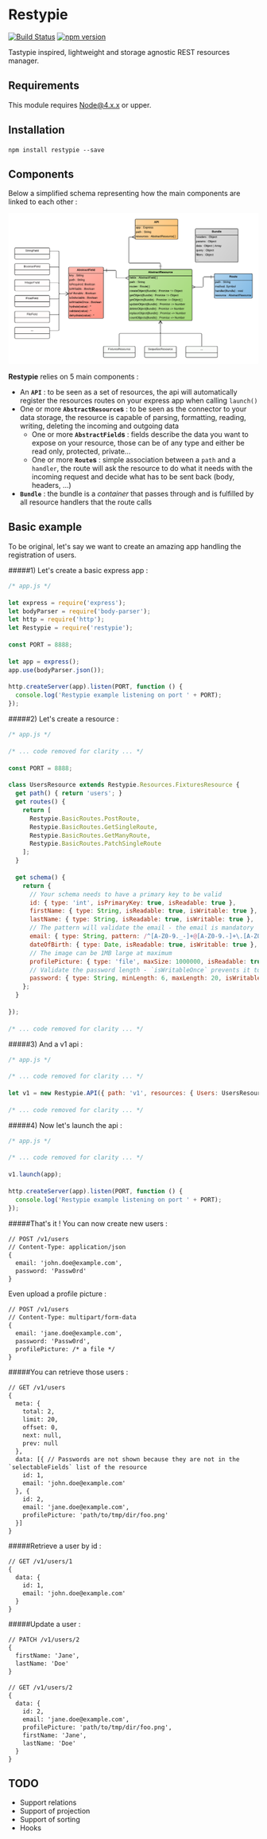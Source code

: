 # Restypie
[![Build Status](https://travis-ci.org/SylvainEstevez/Restypie.svg?branch=master)](https://travis-ci.org/SylvainEstevez/Restypie)
[![npm version](https://badge.fury.io/js/restypie.svg)](https://badge.fury.io/js/restypie)

Tastypie inspired, lightweight and storage agnostic REST resources manager.

## Requirements
This module requires Node@4.x.x or upper.

## Installation
`npm install restypie --save`

## Components

Below a simplified schema representing how the main components are linked to each other :

![Classes Diagram](misc/images/simplified-classes-diagram.png)

**Restypie** relies on 5 main components :
- An **`API`** : to be seen as a set of resources, the api will automatically register the resources routes on your express
app when calling `launch()`
- One or more **`AbstractResource`s** : to be seen as the connector to your data storage, the resource is capable of
parsing, formatting, reading, writing, deleting the incoming and outgoing data
  - One or more **`AbstractField`s** : fields describe the data you want to expose on your resource, those can be of
  any type and either be read only, protected, private...
  - One or more **`Route`s** : simple association between a `path` and a `handler`, the route will ask the resource to
  do what it needs with the incoming request and decide what has to be sent back (body, headers, ...)
- **`Bundle`** : the bundle is a _container_ that passes through and is fulfilled by all resource handlers that the
route calls

## Basic example

To be original, let's say we want to create an amazing app handling the registration of users.

#####1) Let's create a basic express app :
```javascript
/* app.js */

let express = require('express');
let bodyParser = require('body-parser');
let http = require('http');
let Restypie = require('restypie');

const PORT = 8888;

let app = express();
app.use(bodyParser.json());

http.createServer(app).listen(PORT, function () {
  console.log('Restypie example listening on port ' + PORT);
});
```

#####2) Let's create a resource :

```javascript
/* app.js */

/* ... code removed for clarity ... */

const PORT = 8888;

class UsersResource extends Restypie.Resources.FixturesResource {
  get path() { return 'users'; }
  get routes() {
    return [
      Restypie.BasicRoutes.PostRoute,
      Restypie.BasicRoutes.GetSingleRoute,
      Restypie.BasicRoutes.GetManyRoute,
      Restypie.BasicRoutes.PatchSingleRoute
    ];
  }

  get schema() {
    return {
      // Your schema needs to have a primary key to be valid
      id: { type: 'int', isPrimaryKey: true, isReadable: true },
      firstName: { type: String, isReadable: true, isWritable: true },
      lastName: { type: String, isReadable: true, isWritable: true },
      // The pattern will validate the email - the email is mandatory
      email: { type: String, pattern: /^[A-Z0-9._-]+@[A-Z0-9.-]+\.[A-Z0-9.-]+$/i, isRequired: true, isReadable: true },
      dateOfBirth: { type: Date, isReadable: true, isWritable: true },
      // The image can be 1MB large at maximum
      profilePicture: { type: 'file', maxSize: 1000000, isReadable: true, isWritable: true },
      // Validate the password length - `isWritableOnce` prevents it to be updated once written and makes required/writable
      password: { type: String, minLength: 6, maxLength: 20, isWritableOnce: true }
    };
  }

});

/* ... code removed for clarity ... */
```

#####3) And a v1 api :

```javascript
/* app.js */

/* ... code removed for clarity ... */

let v1 = new Restypie.API({ path: 'v1', resources: { Users: UsersResource } });

/* ... code removed for clarity ... */
```

#####4) Now let's launch the api :

```javascript
/* app.js */

/* ... code removed for clarity ... */

v1.launch(app);

http.createServer(app).listen(PORT, function () {
  console.log('Restypie example listening on port ' + PORT);
});
```

#####That's it ! You can now create new users :
```
// POST /v1/users
// Content-Type: application/json
{
  email: 'john.doe@example.com',
  password: 'Passw0rd'
}
```

Even upload a profile picture :
```
// POST /v1/users
// Content-Type: multipart/form-data
{
  email: 'jane.doe@example.com',
  password: 'Passw0rd',
  profilePicture: /* a file */
}
```

#####You can retrieve those users :
```
// GET /v1/users
{
  meta: {
    total: 2,
    limit: 20,
    offset: 0,
    next: null,
    prev: null
  },
  data: [{ // Passwords are not shown because they are not in the `selectableFields` list of the resource
    id: 1,
    email: 'john.doe@example.com'
  }, {
    id: 2,
    email: 'jane.doe@example.com',
    profilePicture: 'path/to/tmp/dir/foo.png'
  }]
}
```

#####Retrieve a user by id :
```
// GET /v1/users/1
{
  data: {
    id: 1,
    email: 'john.doe@example.com'
  }
}
```

#####Update a user :
```
// PATCH /v1/users/2
{
  firstName: 'Jane',
  lastName: 'Doe'
}

// GET /v1/users/2
{
  data: {
    id: 2,
    email: 'jane.doe@example.com',
    profilePicture: 'path/to/tmp/dir/foo.png',
    firstName: 'Jane',
    lastName: 'Doe'
  }
}

```


## TODO
- Support relations
- Support of projection
- Support of sorting
- Hooks
